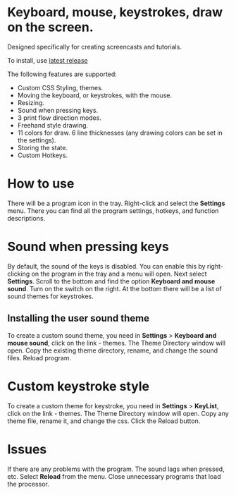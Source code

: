 
# Keyboard, mouse, keystrokes, draw on the screen.

Designed specifically for creating screencasts and tutorials.

To install, use [latest release](https://github.com/mnbcz/ScreenCast-Keyboard/releases)

The following features are supported:

- Custom CSS Styling, themes.
- Moving the keyboard, or keystrokes, with the mouse.
- Resizing.
- Sound when pressing keys.
- 3 print flow direction modes.
- Freehand style drawing.
- 11 colors for draw. 6 line thicknesses (any drawing colors can be set in the settings).
- Storing the state.
- Custom Hotkeys.

# How to use
There will be a program icon in the tray. Right-click and select the **Settings** menu.
There you can find all the program settings, hotkeys, and function descriptions.

# Sound when pressing keys

By default, the sound of the keys is disabled.
You can enable this by right-clicking on the program in the tray and a menu will open.
Next select **Settings**. Scroll to the bottom and find the option **Keyboard and mouse sound**.
Turn on the switch on the right.
At the bottom there will be a list of sound themes for keystrokes.

## Installing the user sound theme

To create a custom sound theme, you need in **Settings** > **Keyboard and mouse sound**,  click on the link - themes.
The Theme Directory window will open.
Copy the existing theme directory, rename, and change the sound files.
Reload program.

# Custom keystroke style

To create a custom theme for keystroke,  you need in **Settings** > **KeyList**,  click on the link - themes.
The Theme Directory window will open.
Copy any theme file, rename it, and change the css.
Click the Reload button.

# Issues

If there are any problems with the program.
The sound lags when pressed, etc.
Select **Reload** from the menu.
Close unnecessary programs that load the processor.


